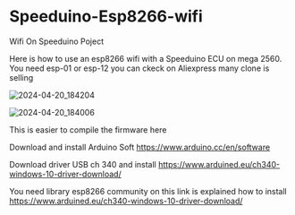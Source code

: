 # Speeduino-Esp8266-wifi
Wifi On Speeduino Poject

Here is how to use an esp8266 wifi with a Speeduino ECU on mega 2560.
You need esp-01 or esp-12 you can ckeck on Aliexpress many clone is selling

![2024-04-20_184204](https://github.com/rikivolks/Speeduino-Esp8266-wifi/assets/65349824/440f38aa-82b9-431b-adda-a7cc072893bf)

![2024-04-20_184006](https://github.com/rikivolks/Speeduino-Esp8266-wifi/assets/65349824/7900dfe9-0e1e-4d2c-8b1d-818b82042be6)

 This is easier to compile the firmware here
 
 Download and install Arduino Soft https://www.arduino.cc/en/software
 
 Download driver USB ch 340 and install https://www.arduined.eu/ch340-windows-10-driver-download/

 You need library esp8266 community on this link is explained how to install https://www.arduined.eu/ch340-windows-10-driver-download/

 


